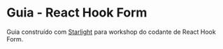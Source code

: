 # Guia - React Hook Form

Guia construído com [Starlight](https://starlight.astro.build) para workshop do codante de React Hook Form.
